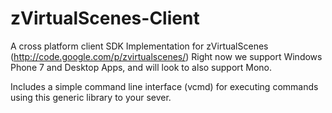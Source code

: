 zVirtualScenes-Client
=====================

A cross platform client SDK Implementation for zVirtualScenes (http://code.google.com/p/zvirtualscenes/)
Right now we support Windows Phone 7 and Desktop Apps, and will look to also support Mono.

Includes a simple command line interface (vcmd) for executing commands using this generic library to your sever.

